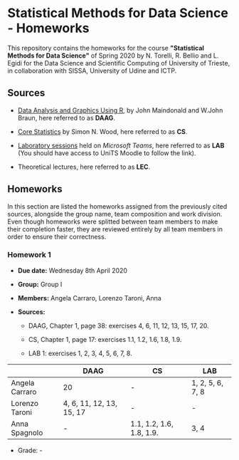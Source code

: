 # Statistical Methods for Data Science - Homeworks

This repository contains the homeworks for the course **"Statistical Methods for Data Science"** of Spring 2020 by N. Torelli, R. Bellio and L. Egidi for the Data Science and Scientific Computing of University of Trieste, in collaboration with SISSA, University of Udine and ICTP.

## Sources

* [Data Analysis and Graphics Using R](http://www.pindex.com/uploads/post_docs/Maindonald%20Data%20Analysis%20and%20Graphics(PINDEX-DOC-6953).pdf), by John Maindonald and W.John Braun, here referred to as **DAAG**.
  
* [Core Statistics](https://people.maths.bris.ac.uk/~sw15190/core-statistics.pdf) by Simon N. Wood, here referred to as **CS**.

* [Laboratory sessions](https://moodle2.units.it/course/view.php?id=5505) held on *Microsoft Teams*, here referred to as **LAB** (You should have access to UniTS Moodle to follow the link).

* Theoretical lectures, here referred to as **LEC**.


## Homeworks

In this section are listed the homeworks assigned from the previously cited sources, alongside the group name, team composition and work division. Even though homeworks were splitted between team members to make their completion faster, they are reviewed entirely by all team members in order to ensure their correctness.

### Homework 1

* **Due date:** Wednesday 8th April 2020

* **Group:** Group I

* **Members:** Angela Carraro, Lorenzo Taroni, Anna 

* **Sources:**

  * DAAG, Chapter 1, page 38:  exercises 4, 6, 11, 12, 13, 15, 17, 20.

  * CS, Chapter 1, page 17: exercises 1.1, 1.2, 1.6, 1.8, 1.9.

  * LAB 1: exercises 1, 2, 3, 4, 5, 6, 7, 8.

|                | DAAG                     | CS                       | LAB              |
| -------------- | ------------------------ | ------------------------ | ---------------- |
| Angela Carraro | 20                       | -                        | 1, 2, 5, 6, 7, 8 |
| Lorenzo Taroni | 4, 6, 11, 12, 13, 15, 17 | -                        | -                |
| Anna Spagnolo  | -                        | 1.1, 1.2, 1.6, 1.8, 1.9. | 3, 4             |

- Grade: -